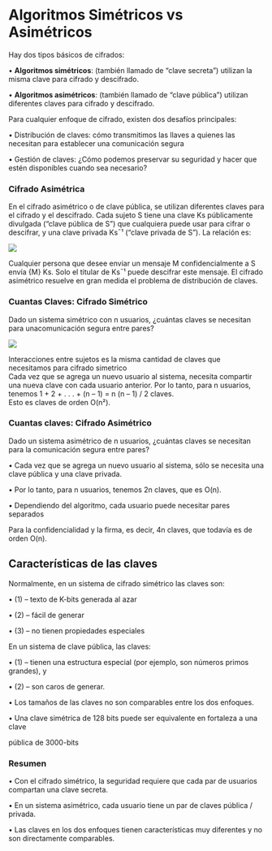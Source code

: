 # Algoritmos Simétricos vs Asimétricos

Hay dos tipos básicos de cifrados:

• **Algoritmos simétricos**: \(también llamado de “clave secreta”\) utilizan la misma clave para cifrado y descifrado.

• **Algoritmos asimétricos**: \(también llamado de “clave pública”\) utilizan diferentes claves para cifrado y descifrado.  
  
Para cualquier enfoque de cifrado, existen dos desafíos principales:

• Distribución de claves: cómo transmitimos las llaves a quienes las necesitan para establecer una comunicación segura

• Gestión de claves: ¿Cómo podemos preservar su seguridad y hacer que estén disponibles cuando sea necesario?  


### Cifrado Asimétrica

En el cifrado asimétrico o de clave pública, se utilizan diferentes claves para el cifrado y el descifrado. Cada sujeto S tiene una clave Ks públicamente divulgada \(“clave pública de S”\) que cualquiera puede usar para cifrar o descifrar, y una clave privada Ks¯¹ \(“clave privada de S”\). La relación es:  


![](https://lh3.googleusercontent.com/m9NkQ8dPwUrcB_OrQiZppX3sibS1fkTJt_Y0Wym4WIrwlU-Dxp6iHrM00Rc0GiDMOBMhs2ofwE0oD2woOJwzosFIDLpdhOGqqsS2iFHgm-9yL_Jw_fAesiGbCqq6kw_Y9wUXCOx1)

Cualquier persona que desee enviar un mensaje M confidencialmente a S envía {M} Ks. Solo el titular de Ks¯¹ puede descifrar este mensaje. El cifrado asimétrico resuelve en gran medida el problema de distribución de claves.

### Cuantas Claves: Cifrado Simétrico

Dado un sistema simétrico con n usuarios, ¿cuántas claves se necesitan para unacomunicación segura entre pares?

 

![](https://lh6.googleusercontent.com/FB-DB9BGtpw93KKKhOuLQvMGJp7hBZGo67CvOZNGtA0MMlg81DcrIU6GEtblHD2LxqBwbSp_iJSmlVjRxFrBIcCvNdNkMiFGOGJmoZNeSqes3gluJh7JOSrxRb5rjkZkE50kzc2g)



Interacciones entre sujetos es la misma cantidad de claves que necesitamos para cifrado simetrico  
Cada vez que se agrega un nuevo usuario al sistema, necesita compartir una nueva clave con cada usuario anterior. Por lo tanto, para n usuarios, tenemos 1 + 2 + . . . + \(n – 1\) = n \(n – 1\) / 2 claves.  
Esto es claves de orden O\(n²\).  


### Cuantas claves: Cifrado Asimétrico

Dado un sistema asimétrico de n usuarios, ¿cuántas claves se necesitan para la comunicación segura entre pares?

• Cada vez que se agrega un nuevo usuario al sistema, sólo se necesita una clave pública y una clave privada.

• Por lo tanto, para n usuarios, tenemos 2n claves, que es O\(n\).

• Dependiendo del algoritmo, cada usuario puede necesitar pares separados

Para la confidencialidad y la firma, es decir, 4n claves, que todavía es de orden O\(n\).

## Características de las claves

Normalmente, en un sistema de cifrado simétrico las claves son:

• \(1\) – texto de K-bits generada al azar

• \(2\) – fácil de generar

• \(3\) – no tienen propiedades especiales  


En un sistema de clave pública, las claves:

• \(1\) – tienen una estructura especial \(por ejemplo, son números primos grandes\), y

• \(2\) – son caros de generar.

• Los tamaños de las claves no son comparables entre los dos enfoques.

• Una clave simétrica de 128 bits puede ser equivalente en fortaleza a una clave

pública de 3000-bits  


### Resumen

• Con el cifrado simétrico, la seguridad requiere que cada par de usuarios compartan una clave secreta.

• En un sistema asimétrico, cada usuario tiene un par de claves pública / privada.

• Las claves en los dos enfoques tienen características muy diferentes y no son directamente comparables.

